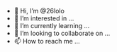 - 👋 Hi, I’m @26lolo
- 👀 I’m interested in ...
- 🌱 I’m currently learning ...
- 💞️ I’m looking to collaborate on ...
- 📫 How to reach me ...

<!---
26lolo/26lolo is a ✨ special ✨ repository because its `README.md` (this file) appears on your GitHub profile.
You can click the Preview link to take a look at your changes.
--->
